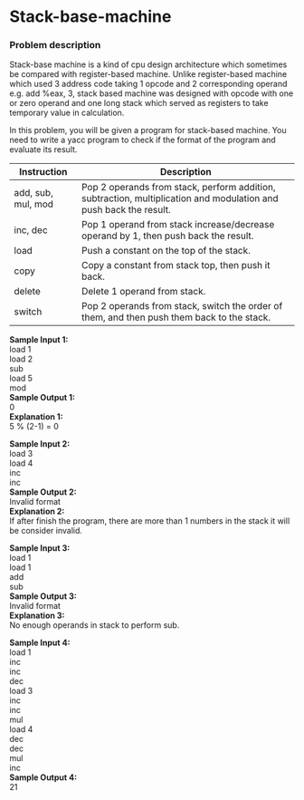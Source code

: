 # Stack-base-machine
### Problem description
Stack-base machine is a kind of cpu design architecture which
sometimes be compared with register-based machine. Unlike
register-based machine which used 3 address code taking 1 opcode
and 2 corresponding operand e.g. add %eax, 3, stack based machine
was designed with opcode with one or zero operand and one long
stack which served as registers to take temporary value in calculation.  

In this problem, you will be given a program for stack-based machine.
You need to write a yacc program to check if the format of the
program and evaluate its result. 


| Instruction        | Description                                                                                                       |
| ------------------ | ----------------------------------------------------------------------------------------------------------------- |
| add, sub, mul, mod | Pop 2 operands from stack, perform addition, subtraction, multiplication and modulation and push back the result. |
| inc, dec           | Pop 1 operand from stack increase/decrease operand by 1, then push back the result.                               |
| load <number>      | Push a constant <number> on the top of the stack.                                                                 |
| copy               | Copy a constant <number> from stack top, then push it back.                                                       |
| delete             | Delete 1 operand from stack.                                                                                      |
| switch             | Pop 2 operands from stack, switch the order of them, and then push them back to the stack.                        |


**Sample Input 1:**  
load 1  
load 2  
sub  
load 5  
mod    
**Sample Output 1:**  
0  
**Explanation 1:**  
5 % (2-1) = 0  


**Sample Input 2:**  
load 3  
load 4  
inc  
inc  
**Sample Output 2:**  
Invalid format  
**Explanation 2:**  
If after finish the program, there 
are more than 1 numbers in the
stack it will be consider invalid.  

**Sample Input 3:**  
load 1  
load 1  
add  
sub  
**Sample Output 3:**  
Invalid format  
**Explanation 3:**  
No enough operands in stack to perform sub.  

**Sample Input 4:**  
load 1  
inc  
inc  
dec  
load 3  
inc  
inc  
mul  
load 4  
dec  
dec  
mul  
inc  
**Sample Output 4:**  
21
